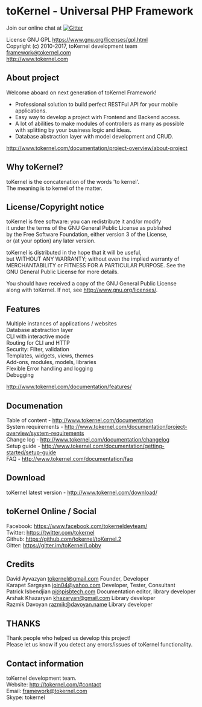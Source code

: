 
 toKernel - Universal PHP Framework
 ==================================
 Join our online chat at [![Gitter](https://badges.gitter.im/gitterHQ/gitter.svg)](https://gitter.im/toKernel/Lobby)


 License GNU GPL <https://www.gnu.org/licenses/gpl.html>  
 Copyright (c) 2010-2017, toKernel development team <framework@tokernel.com>  
 http://www.tokernel.com  

 About project
 -------------
 Welcome aboard on next generation of toKernel Framework!   
 
 - Professional solution to build perfect RESTFul API for your mobile applications.  
 - Easy way to develop a project wirh Frontend and Backend access.  
 - A lot of abilities to make modules of controllers as many as possible   
	with splitting by your business logic and ideas.  
 - Database abstraction layer with model development and CRUD.  
 
 http://www.tokernel.com/documentation/project-overview/about-project
 
 Why toKernel?
 -------------
 
 toKernel is the concatenation of the words 'to kernel'.  
 The meaning is to kernel of the matter.  

 License/Copyright notice
 ------------------------
  
 toKernel is free software: you can redistribute it and/or modify  
 it under the terms of the GNU General Public License as published  
 by the Free Software Foundation, either version 3 of the License,  
 or (at your option) any later version.  
 
 toKernel is distributed in the hope that it will be useful,  
 but WITHOUT ANY WARRANTY; without even the implied warranty of  
 MERCHANTABILITY or FITNESS FOR A PARTICULAR PURPOSE. See the  
 GNU General Public License for more details.  
 
 You should have received a copy of the GNU General Public License  
 along with toKernel. If not, see <http://www.gnu.org/licenses/>.  

 Features
 --------
 
 Multiple instances of applications / websites  
 Database abstraction layer  
 CLI with interactive mode  
 Routing for CLI and HTTP  
 Security: Filter, validation  
 Templates, widgets, views, themes  
 Add-ons, modules, models, libraries  
 Flexible Error handling and logging  
 Debugging  
 
 http://www.tokernel.com/documentation/features/
 
 Documenation
 ------------
 
 Table of content - http://www.tokernel.com/documentation  
 System requirements - http://www.tokernel.com/documentation/project-overview/system-requirements  
 Change log - http://www.tokernel.com/documentation/changelog  
 Setup guide - http://www.tokernel.com/documentation/getting-started/setup-guide  
 FAQ - http://www.tokernel.com/documentation/faq  
 
 Download
 -------- 
 
 toKernel latest version - http://www.tokernel.com/download/  

 toKernel Online / Social
 ------------------------
 
 Facebook: https://www.facebook.com/tokerneldevteam/  
 Twitter: https://twitter.com/tokernel  
 Github: https://github.com/tokernel/toKernel.2  
 Gitter: https://gitter.im/toKernel/Lobby  
 
 Credits
 ------- 

 David Ayvazyan     <tokernel@gmail.com>    Founder, Developer  
 Karapet Sargsyan   <join04@yahoo.com>      Developer, Tester, Consultant  
 Patrick Isbendjian <pi@pisbtech.com>       Documentation editor, library developer  
 Arshak Khazaryan   <khazaryan@gmail.com>   Library developer  
 Razmik Davoyan     <razmik@davoyan.name>   Library developer  

 THANKS
 ------
 
 Thank people who helped us develop this project!  
 Please let us know if you detect any errors/issues of toKernel functionality.   
  
 Contact information
 -------------------

 toKernel development team.  
 Website: http://tokernel.com/#contact  
 Email: framework@tokernel.com  
 Skype: tokernel  
 